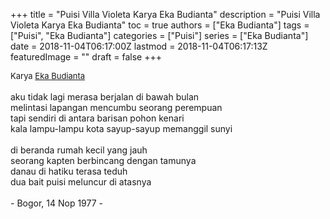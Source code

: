 +++
title = "Puisi Villa Violeta Karya Eka Budianta"
description = "Puisi Villa Violeta Karya Eka Budianta"
toc = true
authors = ["Eka Budianta"]
tags = ["Puisi", "Eka Budianta"]
categories = ["Puisi"]
series = ["Eka Budianta"]
date = 2018-11-04T06:17:00Z
lastmod = 2018-11-04T06:17:13Z
featuredImage = ""
draft = false
+++

<div style="text-align: justify;">
<div style="font-size: small;">Karya <a href="/authors/eka-budianta/" target="_blank">Eka Budianta</a></div><br />
aku tidak lagi merasa berjalan di bawah bulan<br />melintasi lapangan mencumbu seorang perempuan<br />tapi sendiri di antara barisan pohon kenari<br />kala lampu-lampu kota sayup-sayup memanggil sunyi<br /><br />di beranda rumah kecil yang jauh<br />seorang kapten berbincang dengan tamunya<br />danau di hatiku terasa teduh<br />dua bait puisi meluncur di atasnya<br /><br />- Bogor, 14 Nop 1977 -</div>
